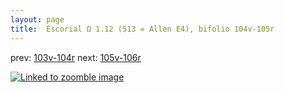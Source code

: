 ```yaml
---
layout: page
title:  Escorial Ω 1.12 (513 = Allen E4), bifolio 104v-105r
---
```


prev: [103v-104r](../103v-104r/) next: [105v-106r](../105v-106r/)



[![Linked to zoomble image](http://www.homermultitext.org/iipsrv?IIIF=/project/homer/pyramidal/deepzoom/hmt/e3bifolio/v1/E3_104v_105r.tif/full/2000,/0/default.jpg)](http://www.homermultitext.org/ict2/?urn=urn:cite2:hmt:e3bifolio.v1:E3_104v_105r)

